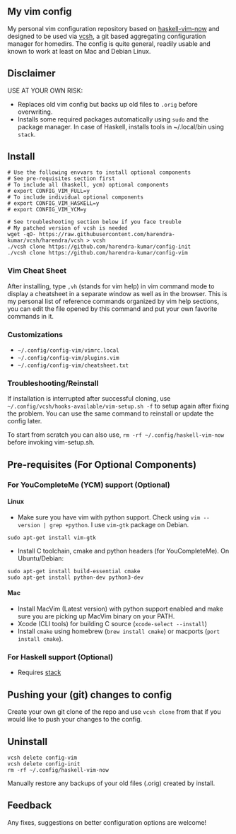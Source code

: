 ## My vim config
My personal vim configuration repository based on
[haskell-vim-now](https://github.com/begriffs/haskell-vim-now) and designed to
be used via [vcsh](https://github.com/RichiH/vcsh), a git based aggregating
configuration manager for homedirs. The config is quite general, readily usable
and known to work at least on Mac and Debian Linux.

## Disclaimer
USE AT YOUR OWN RISK:
* Replaces old vim config but backs up old files to `.orig` before overwriting.
* Installs some required packages automatically using `sudo` and the package
  manager. In case of Haskell, installs tools in ~/.local/bin using `stack`.

## Install

```
# Use the following envvars to install optional components
# See pre-requisites section first
# To include all (haskell, ycm) optional components
# export CONFIG_VIM_FULL=y
# To include individual optional components
# export CONFIG_VIM_HASKELL=y
# export CONFIG_VIM_YCM=y

# See troubleshooting section below if you face trouble
# My patched version of vcsh is needed
wget -qO- https://raw.githubusercontent.com/harendra-kumar/vcsh/harendra/vcsh > vcsh
./vcsh clone https://github.com/harendra-kumar/config-init
./vcsh clone https://github.com/harendra-kumar/config-vim
```

### Vim Cheat Sheet

After installing, type `,vh` (stands for vim help) in vim command mode to
display a cheatsheet in a separate window as well as in the browser. This is my
personal list of reference commands organized by vim help sections, you can
edit the file opened by this command and put your own favorite commands in it.

### Customizations

* `~/.config/config-vim/vimrc.local`
* `~/.config/config-vim/plugins.vim`
* `~/.config/config-vim/cheatsheet.txt`

### Troubleshooting/Reinstall

If installation is interrupted after successful cloning, use
`~/.config/vcsh/hooks-available/vim-setup.sh -f` to setup again after fixing
the problem.  You can use the same command to reinstall or update the
config later.

To start from scratch you can also use, `rm -rf ~/.config/haskell-vim-now`
before invoking vim-setup.sh.

## Pre-requisites (For Optional Components)

### For YouCompleteMe (YCM) support (Optional)
#### Linux
* Make sure you have vim with python support. Check using `vim --version
 | grep +python`. I use `vim-gtk` package on Debian.
 ```
 sudo apt-get install vim-gtk
 ```
* Install C toolchain, cmake and python headers (for YouCompleteMe). On Ubuntu/Debian:
```
sudo apt-get install build-essential cmake
sudo apt-get install python-dev python3-dev
```

#### Mac
* Install MacVim (Latest version) with python support enabled and make
  sure you are picking up MacVim binary on your PATH.
* Xcode (CLI tools) for building C source (`xcode-select --install`)
* Install `cmake` using homebrew (`brew install cmake`) or macports (`port install cmake`).

### For Haskell support (Optional)
* Requires [stack](https://www.haskellstack.org)

## Pushing your (git) changes to config
Create your own git clone of the repo and use `vcsh clone` from that if
you would like to push your changes to the config.

## Uninstall

```
vcsh delete config-vim
vcsh delete config-init
rm -rf ~/.config/haskell-vim-now
```

Manually restore any backups of your old files (.orig) created by install.

## Feedback
Any fixes, suggestions on better configuration options are welcome!
